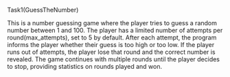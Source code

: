 Task1(GuessTheNumber)

This is a number guessing game where the player tries to guess a random number between 1 and 100. 
The player has a limited number of attempts per round(max_attempts), set to 5 by default. 
After each attempt, the program informs the player whether their guess is too high or too low.
If the player runs out of attempts, the player lose that round and the correct number is revealed. 
The game continues with multiple rounds until the player decides to stop, providing statistics on rounds played and won.
